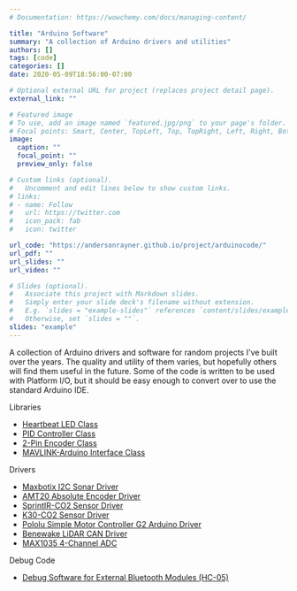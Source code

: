 ```yaml
---
# Documentation: https://wowchemy.com/docs/managing-content/

title: "Arduino Software"
summary: "A collection of Arduino drivers and utilities"
authors: []
tags: [code]
categories: []
date: 2020-05-09T18:56:00-07:00

# Optional external URL for project (replaces project detail page).
external_link: ""

# Featured image
# To use, add an image named `featured.jpg/png` to your page's folder.
# Focal points: Smart, Center, TopLeft, Top, TopRight, Left, Right, BottomLeft, Bottom, BottomRight.
image:
  caption: ""
  focal_point: ""
  preview_only: false

# Custom links (optional).
#   Uncomment and edit lines below to show custom links.
# links:
# - name: Follow
#   url: https://twitter.com
#   icon_pack: fab
#   icon: twitter

url_code: "https://andersonrayner.github.io/project/arduinocode/"
url_pdf: ""
url_slides: ""
url_video: ""

# Slides (optional).
#   Associate this project with Markdown slides.
#   Simply enter your slide deck's filename without extension.
#   E.g. `slides = "example-slides"` references `content/slides/example-slides.md`.
#   Otherwise, set `slides = ""`.
slides: "example"
---
```


A collection of Arduino drivers and software for random projects I've built over the years.
The quality and utility of them varies, but hopefully others will find them useful in the future.
Some of the code is written to be used with Platform I/O, but it should be easy enough to convert over to use the standard Arduino IDE.

Libraries
- [Heartbeat LED Class](https://github.com/AndersonRayner/arduino_heartbeat)
- [PID Controller Class](https://github.com/AndersonRayner/arduino_pid)
- [2-Pin Encoder Class](https://github.com/AndersonRayner/arduino_2pin_encoder)
- [MAVLINK-Arduino Interface Class](https://github.com/AndersonRayner/arduino_mavlink)

Drivers
- [Maxbotix I2C Sonar Driver](https://github.com/AndersonRayner/arduino_maxbotix_i2c)
- [AMT20 Absolute Encoder Driver](https://github.com/AndersonRayner/arduino_AMT20)
- [SprintIR-CO2 Sensor Driver](https://github.com/AndersonRayner/arduino_SprintIR-CO2-Sensor)
- [K30-CO2 Sensor Driver](https://github.com/AndersonRayner/arduino_K30-CO2-Sensor)
- [Pololu Simple Motor Controller G2 Arduino Driver](https://github.com/AndersonRayner/arduino_pololu_simple_motor_controller_g2)
- [Benewake LiDAR CAN Driver](https://github.com/AndersonRayner/arduino_Benewake_LIDAR_Library)
- [MAX1035 4-Channel ADC](https://github.com/AndersonRayner/MAX1035)

Debug Code
- [Debug Software for External Bluetooth Modules (HC-05)](https://github.com/AndersonRayner/arduino_bluetooth_tests)
